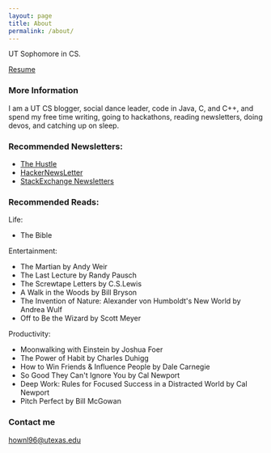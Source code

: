 ```yaml
---
layout: page
title: About
permalink: /about/
---
```


UT Sophomore in CS.

[Resume](https://resume.creddle.io/resume/1qup0246pjd)

### More Information

I am a UT CS blogger, social dance leader, code in Java, C, and C++, and spend my free time writing, going to hackathons, reading newsletters, doing devos, and catching up on sleep.

### Recommended Newsletters:

- [The Hustle](http://ambassadors.thehustle.co/?ref=76af0631a4)
- [HackerNewsLetter](www.hackernewsletter.com)
- [StackExchange Newsletters](http://stackexchange.com/newsletters)

### Recommended Reads:

Life:

- The Bible

Entertainment:

- The Martian by Andy Weir
- The Last Lecture by Randy Pausch
- The Screwtape Letters by C.S.Lewis
- A Walk in the Woods by Bill Bryson
- The Invention of Nature: Alexander von Humboldt's New World by Andrea Wulf
- Off to Be the Wizard by Scott Meyer

Productivity:

- Moonwalking with Einstein by Joshua Foer
- The Power of Habit by Charles Duhigg
- How to Win Friends & Influence People by Dale Carnegie
- So Good They Can't Ignore You by Cal Newport
- Deep Work: Rules for Focused Success in a Distracted World by Cal Newport
- Pitch Perfect by Bill McGowan


### Contact me

[hownl96@utexas.edu](mailto:hownl96@utexas.edu)
